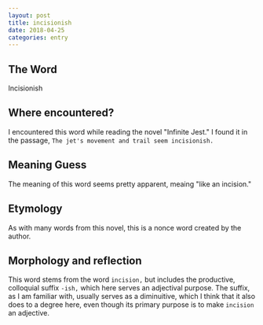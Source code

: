 ```yaml
---
layout: post
title: incisionish
date: 2018-04-25
categories: entry
---
```

## The Word
Incisionish

## Where encountered?
I encountered this word while reading the novel "Infinite Jest." I found it in the passage, `The jet's movement
and trail seem incisionish.`

## Meaning Guess
The meaning of this word seems pretty apparent, meaing "like an incision." 

## Etymology
As with many words from this novel, this is a nonce word created by the author.

## Morphology and reflection
This word stems from the word `incision,` but includes the productive, colloquial suffix `-ish,` which here
serves an adjectival purpose. The suffix, as I am familiar with, usually serves as a diminuitive, which I think
that it also does to a degree here, even though its primary purpose is to make `incision` an adjective.


